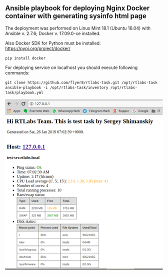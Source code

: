 ## Ansible playbook for deploying Nginx Docker container with generating sysinfo html page

The deployment was performed on Linux Mint 18.1 (Ubuntu 16.04) with Ansible v. 2.7.6; Docker v. 17.09.0-ce installed.

Also Docker SDK for Python must be installed. https://pypi.org/project/docker/
```
pip install docker
```

For deploying service on localhost you should execute following commands:
```
git clone https://github.com/flyer8/rtlabs-task.git /opt/rtlabs-task
ansible-playbook -i /opt/rtlabs-task/inventory /opt/rtlabs-task/playbook.yml
```
![](rtlabs-task.png)
